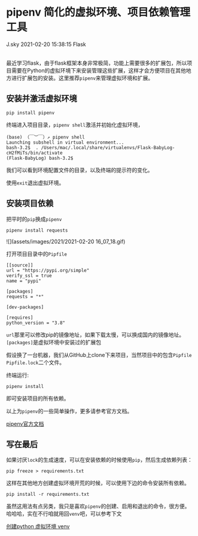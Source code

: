 <div class="blog-article">
<h1 class="title">pipenv 简化的虚拟环境、项目依赖管理工具</h1>
<span class="author">J.sky</span>
<span class="time">2021-02-20 15:38:15</span>
<span class="tag">Flask</span>
</div>
</br>

 最近学习flask，由于flask框架本身非常极简，功能上需要很多的扩展包，所以项目需要在Python的虚拟环境下来安装管理这些扩展，这样才会方便项目在其他地方进行扩展包的安装。这里推荐`pipenv`来管理虚拟环境和扩展。

 ## 安装并激活虚拟环境

    pip install pipenv

终端进入项目目录，`pipenv shell`激活并初始化虚拟环境，

    (base) （￣︶￣）↗ pipenv shell
    Launching subshell in virtual environment...
    bash-3.2$  . /Users/mac/.local/share/virtualenvs/Flask-BabyLog-cH2fMiTs/bin/activate
    (Flask-BabyLog) bash-3.2$ 

我们可以看到环境配置文件的目录，以及终端的提示符的变化。

使用`exit`退出虚拟环境。

## 安装项目依赖

把平时的`pip`换成`pipenv`

    pipenv install requests

![](assets/images/2021/2021-02-20 16_07_18.gif)

打开项目目录中的`Pipfile`

    [[source]]
    url = "https://pypi.org/simple"
    verify_ssl = true
    name = "pypi"

    [packages]
    requests = "*"

    [dev-packages]

    [requires]
    python_version = "3.8"

`url`那里可以修改pip的镜像地址，如果下载太慢，可以换成国内的镜像地址。
`[packages]`是虚拟环境中安装过的扩展包

假设换了一台机器，我们从GitHub上clone下来项目，当然项目中的包含`Pipfile` `Pipfile.lock`二个文件。

终端运行:

    pipenv install

即可安装项目的所有依赖。


以上为`pipenv`的一些简单操作，更多请参考官方文档。

[pipenv官方文档](https://pipenv.pypa.io/en/latest/?badge=latest#)


## 写在最后


如果讨厌`lock`的生成速度，可以在安装依赖的时候使用`pip`，然后生成依赖列表：

    pip freeze > requirements.txt

这样在其他地方创建虚拟环境开荒的时候，可以使用下边的命令安装所有依赖。

    pip install -r requirements.txt

虽然这用法有点另类，我只是喜欢`pipenv`的创建、启用和退出的命令，很方便。哈哈哈，实在不行咱就用回`venv`吧，可以参考下文

[创建python 虚拟环境 venv](http://2vv.net/blog/2.html)